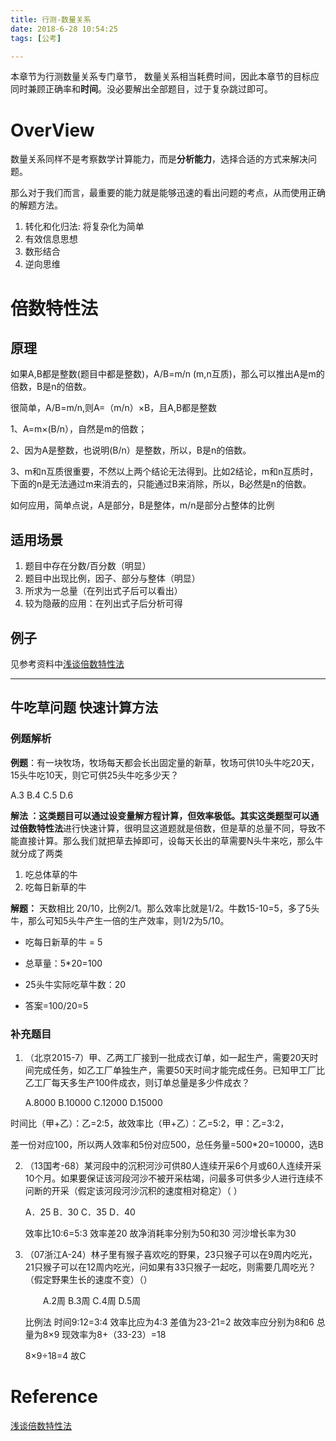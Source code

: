 ```yaml
---
title: 行测-数量关系
date: 2018-6-28 10:54:25
tags: [公考]

---
```




本章节为行测数量关系专门章节， 数量关系相当耗费时间，因此本章节的目标应同时兼顾正确率和**时间**。没必要解出全部题目，过于复杂跳过即可。



<!--more-->

# OverView #

数量关系同样不是考察数学计算能力，而是**分析能力**，选择合适的方式来解决问题。

那么对于我们而言，最重要的能力就是能够迅速的看出问题的考点，从而使用正确的解题方法。

1. 转化和化归法: 将复杂化为简单
2. 有效信息思想
3. 数形结合
4. 逆向思维







# 倍数特性法 #

## 原理 ##

如果A,B都是整数(题目中都是整数)，A/B=m/n (m,n互质)，那么可以推出A是m的倍数，B是n的倍数。

很简单，A/B=m/n,则A=（m/n）×B，且A,B都是整数

1、A=m×(B/n），自然是m的倍数；

2、因为A是整数，也说明(B/n）是整数，所以，B是n的倍数。

3、m和n互质很重要，不然以上两个结论无法得到。比如2结论，m和n互质时，下面的n是无法通过m来消去的，只能通过B来消除，所以，B必然是n的倍数。

如何应用，简单点说，A是部分，B是整体，m/n是部分占整体的比例

## 适用场景 ##

1. 题目中存在分数/百分数（明显）
2. 题目中出现比例，因子、部分与整体（明显）
3. 所求为一总量（在列出式子后可以看出）
4. 较为隐蔽的应用：在列出式子后分析可得

## 例子 ##

见参考资料中[浅谈倍数特性法](https://zhuanlan.zhihu.com/p/4823830)

------



## 牛吃草问题 快速计算方法 ##

### 例题解析

**例题**：有一块牧场，牧场每天都会长出固定量的新草，牧场可供10头牛吃20天，15头牛吃10天，则它可供25头牛吃多少天？

A.3 B.4 C.5 D.6

**解法 **：这类题目可以通过设变量解方程计算，但效率极低。其实这类题型可以通过**倍数特性法**进行快速计算，很明显这道题就是倍数，但是草的总量不同，导致不能直接计算。那么我们就把草去掉即可，设每天长出的草需要N头牛来吃，那么牛就分成了两类

1. 吃总体草的牛
2. 吃每日新草的牛

**解题：** 天数相比 20/10，比例2/1。那么效率比就是1/2。牛数15-10=5，多了5头牛，那么可知5头牛产生一倍的生产效率，则1/2为5/10。

* 吃每日新草的牛 = 5

* 总草量：5*20=100
* 25头牛实际吃草牛数：20
* 答案=100/20=5

### 补充题目 ###

1. （北京2015-7）甲、乙两工厂接到一批成衣订单，如一起生产，需要20天时间完成任务，如乙工厂单独生产，需要50天时间才能完成任务。已知甲工厂比乙工厂每天多生产100件成衣，则订单总量是多少件成衣？

   A.8000 B.10000 C.12000 D.15000

时间比（甲+乙）：乙=2:5，故效率比（甲+乙）：乙=5:2，甲：乙=3:2，

差一份对应100，所以两人效率和5份对应500，总任务量=500*20=10000，选B



2. （13国考-68）某河段中的沉积河沙可供80人连续开采6个月或60人连续开采10个月。如果要保证该河段河沙不被开采枯竭，问最多可供多少人进行连续不问断的开采（假定该河段河沙沉积的速度相对稳定）（ ）

   A．25 B．30 C．35 D．40

   效率比10:6=5:3 效率差20 故净消耗率分别为50和30 河沙增长率为30

3. （07浙江A-24）林子里有猴子喜欢吃的野果，23只猴子可以在9周内吃光，21只猴子可以在12周内吃光，问如果有33只猴子一起吃，则需要几周吃光？（假定野果生长的速度不变）（）

   　　A.2周 B.3周 C.4周 D.5周

   比例法 时间9:12=3:4 效率比应为4:3 差值为23-21=2 故效率应分别为8和6 总量为8×9 现效率为8+（33-23）=18

   8×9÷18=4 故C


# Reference #

[浅谈倍数特性法](https://zhuanlan.zhihu.com/p/4823830)